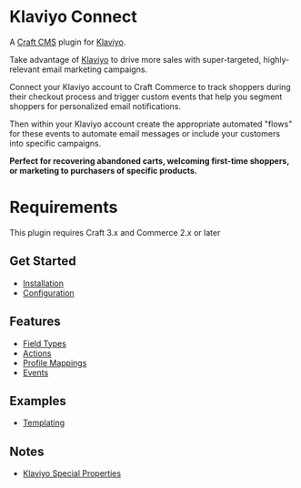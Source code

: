 # Klaviyo Connect

A [Craft CMS](https://craftcms.com/) plugin for [Klaviyo](https://www.klaviyo.com).

Take advantage of [Klaviyo](https://www.klaviyo.com) to drive more sales with super-targeted, highly-relevant email marketing campaigns.

Connect your Klaviyo account to Craft Commerce to track shoppers during their checkout process and trigger custom events that help you segment shoppers for personalized email notifications.

Then within your Klaviyo account create the appropriate automated "flows" for these events to automate email messages or include your customers into specific campaigns.

__Perfect for recovering abandoned carts, welcoming first-time shoppers, or marketing to purchasers of specific products.__

# Requirements

This plugin requires Craft 3.x and Commerce 2.x or later

## Get Started

- [Installation](docs/Installation.md)
- [Configuration](docs/Configuration.md)

## Features

- [Field Types](docs/FieldTypes.md)
- [Actions](docs/Actions.md)
- [Profile Mappings](docs/Mapping.md)
- [Events](docs/Events.md)

## Examples

- [Templating](docs/Templating.md)

## Notes

- [Klaviyo Special Properties](docs/KlaviyoNotes.md)
